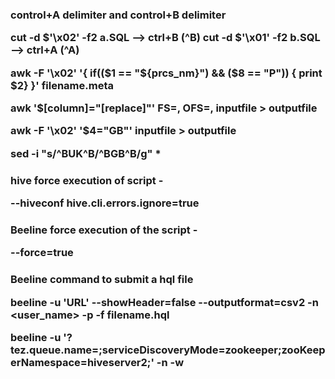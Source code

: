 <H3> control+A delimiter and control+B delimiter
  
  
  cut -d $'\x02' -f2 a.SQL  --> ctrl+B (^B)
  cut -d $'\x01' -f2 b.SQL  --> ctrl+A (^A)

  awk -F '\x02' '{ if(($1 == "${prcs_nm}") && ($8 == "P")) { print $2} }' filename.meta

  awk '$[column]="[replace]"' FS=, OFS=, inputfile > outputfile

  awk -F '\x02' '$4="GB"' inputfile > outputfile

  sed -i "s/^BUK^B/^BGB^B/g" *


<H3> hive force execution of script -
  
  

  --hiveconf hive.cli.errors.ignore=true 

<H3>Beeline force execution of the script -
  

  --force=true

<H3> Beeline command to submit a hql file
  

  beeline -u 'URL' --showHeader=false --outputformat=csv2 -n <user_name> -p <pwd> -f filename.hql

  beeline -u '<URL>?tez.queue.name=<QueueName>;serviceDiscoveryMode=zookeeper;zooKeeperNamespace=hiveserver2;' -n <user>  -w <pwd file name>

